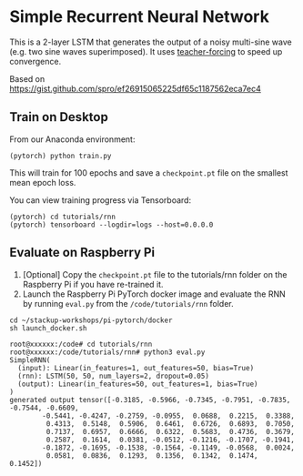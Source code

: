 # Simple Recurrent Neural Network

This is a 2-layer LSTM that generates the output of a noisy multi-sine wave (e.g. two sine waves superimposed).
It uses [teacher-forcing](https://machinelearningmastery.com/teacher-forcing-for-recurrent-neural-networks/) to speed up convergence. 

Based on https://gist.github.com/spro/ef26915065225df65c1187562eca7ec4

## Train on Desktop

From our Anaconda environment:

```
(pytorch) python train.py
```

This will train for 100 epochs and save a `checkpoint.pt` file on the smallest mean epoch loss.

You can view training progress via Tensorboard:

```
(pytorch) cd tutorials/rnn
(pytorch) tensorboard --logdir=logs --host=0.0.0.0
```

## Evaluate on Raspberry Pi

1. [Optional] Copy the `checkpoint.pt` file to the tutorials/rnn folder on the Raspberry Pi if you have re-trained it.
2. Launch the Raspberry Pi PyTorch docker image and evaluate the RNN by running `eval.py` from the `/code/tutorials/rnn` folder.

```
cd ~/stackup-workshops/pi-pytorch/docker
sh launch_docker.sh

root@xxxxxx:/code# cd tutorials/rnn
root@xxxxxx:/code/tutorials/rnn# python3 eval.py
SimpleRNN(
  (input): Linear(in_features=1, out_features=50, bias=True)
  (rnn): LSTM(50, 50, num_layers=2, dropout=0.05)
  (output): Linear(in_features=50, out_features=1, bias=True)
)
generated output tensor([-0.3185, -0.5966, -0.7345, -0.7951, -0.7835, -0.7544, -0.6609,
        -0.5441, -0.4247, -0.2759, -0.0955,  0.0688,  0.2215,  0.3388,
         0.4313,  0.5148,  0.5906,  0.6461,  0.6726,  0.6893,  0.7050,
         0.7137,  0.6957,  0.6666,  0.6322,  0.5683,  0.4736,  0.3679,
         0.2587,  0.1614,  0.0381, -0.0512, -0.1216, -0.1707, -0.1941,
        -0.1872, -0.1695, -0.1538, -0.1564, -0.1149, -0.0568,  0.0024,
         0.0581,  0.0836,  0.1293,  0.1356,  0.1342,  0.1474,  0.1452])

```